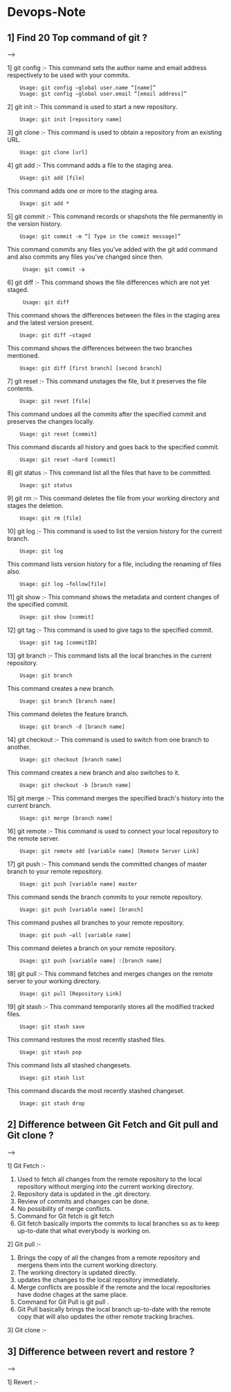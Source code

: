 # Devops-Note

## 1] Find 20 Top command of git ? 

-->  

1] git config :- This command sets the author name and email address respectively to be used with your commits.

        Usage: git config –global user.name “[name]”
        Usage: git config –global user.email “[email address]” 

2] git init :- This command is used to start a new repository.

        Usage: git init [repository name]

3] git clone :- This command is used to obtain a repository from an existing URL.

        Usage: git clone [url]  

4] git add :- This command adds a file to the staging area.

        Usage: git add [file]  
 This command adds one or more to the staging area.

        Usage: git add *  

5] git commit :- This command records or shapshots the file permanently in the version history.

        Usage: git commit -m “[ Type in the commit message]”
        
This command commits any files you’ve added with the git add command and also commits any files you’ve changed since then.

         Usage: git commit -a  

 6] git diff :- This command shows the file differences which are not yet staged.

         Usage: git diff  

This command shows the differences between the files in the staging area and the latest version present.

        Usage: git diff –staged 

This command shows the differences between the two branches mentioned.

        Usage: git diff [first branch] [second branch]  

7] git reset :- This command unstages the file, but it preserves the file contents.

        Usage: git reset [file]  

This command undoes all the commits after the specified commit and preserves the changes locally.

        Usage: git reset [commit]  
        
This command discards all history and goes back to the specified commit.

        Usage: git reset –hard [commit] 

8] git status :- This command list all the files that have to be committed.

        Usage: git status

9] git rm :- This command deletes the file from your working directory and stages the deletion.

        Usage: git rm [file]  

10] git log :- This command is used to list the version history for the current branch.

        Usage: git log  

This command lists version history for a file, including the renaming of files also.

        Usage: git log –follow[file]
        
11] git show :- This command shows the metadata and content changes of the specified commit.

        Usage: git show [commit] 

12] git tag :- This command is used to give tags to the specified commit. 

        Usage: git tag [commitID]  

13] git branch :- This command lists all the local branches in the current repository.

        Usage: git branch  
        
This command creates a new branch.

        Usage: git branch [branch name]  

This command deletes the feature branch.

        Usage: git branch -d [branch name]  

14] git checkout :- This command is used to switch from one branch to another.

        Usage: git checkout [branch name]
        
This command creates a new branch and also switches to it.
        
        Usage: git checkout -b [branch name]  
        
15] git merge :- This command merges the specified brach's history into the current branch.

        Usage: git merge [branch name]

16] git remote :- This command is used to connect your local repository to the remote server.

        Usage: git remote add [variable name] [Remote Server Link]

17] git push :- This command sends the committed changes of master branch to your remote repository.

        Usage: git push [variable name] master 

This command sends the branch commits to your remote repository.

        Usage: git push [variable name] [branch]

This command pushes all branches to your remote repository.

        Usage: git push –all [variable name]  

This command deletes a branch on your remote repository.

        Usage: git push [variable name] :[branch name]  

18] git pull :- This command fetches and merges changes on the remote server to your working directory. 

        Usage: git pull [Repository Link]  

19] git stash :- This command temporarily stores all the modified tracked files.

        Usage: git stash save  

This command restores the most recently stashed files.

        Usage: git stash pop  

This command lists all stashed changesets.

        Usage: git stash list

This command discards the most recently stashed changeset.

        Usage: git stash drop        
        
## 2] Difference between Git Fetch and Git pull and Git clone ?

--> 

1] Git Fetch :-

1. Used to fetch all changes from the remote repository to the local repository without merging into the current working directory.
2. Repository data is updated in the .git directory.
3. Review of commits and changes can be done.
4. No possibility of merge conflicts.
5. Command for Git fetch is git fetch<remote>
6. Git fetch basically imports the commits to local branches so as to keep up-to-date that what everybody is working on.

2] Git pull :- 

1. Brings the copy of all the changes from a remote repository and mergens them into the current working directory.
2. The working directory is updated directly.
3. updates the changes to the local repository immediately.
4. Merge conflicts are possible if the remote and the local repositories have dodne chages at the same place.
5. Command for Git Pull is git pull <remote><branch>.
6. Git Pull basically brings the local branch up-to-date with the remote copy that will also updates the other remote tracking braches.

3] Git clone :-









## 3] Difference between revert and restore ?

--> 

1] Revert :- 





        
        











        


  
